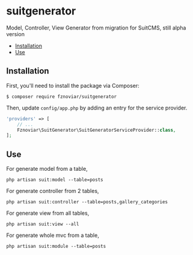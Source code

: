 # suitgenerator

Model, Controller, View Generator from migration for SuitCMS, still alpha version

* [Installation](#installation)
* [Use](#use)


## Installation

First, you'll need to install the package via Composer:

```shell
$ composer require fznoviar/suitgenerator
```

Then, update `config/app.php` by adding an entry for the service provider.

```php
'providers' => [
    // ...
    Fznoviar\SuitGenerator\SuitGeneratorServiceProvider::class,
];
```


## Use

For generate model from a table,

```shell
php artisan suit:model --table=posts
```

For generate controller from 2 tables,

```shell
php artisan suit:controller --table=posts,gallery_categories
```

For generate view from all tables,

```shell
php artisan suit:view --all
```

For generate whole mvc from a table,

```shell
php artisan suit:module --table=posts
```